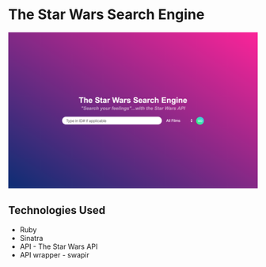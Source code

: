# The Star Wars Search Engine
![screenshot](/public/screenshot.png)

## Technologies Used
* Ruby
* Sinatra
* API - The Star Wars API
* API wrapper - swapir